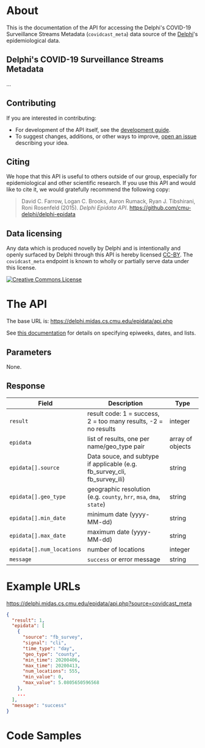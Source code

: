 # About

This is the documentation of the API for accessing the Delphi's COVID-19 Surveillance Streams Metadata (`covidcast_meta`)
data source of the [Delphi](https://delphi.cmu.edu/)'s epidemiological data.

## Delphi's COVID-19 Surveillance Streams Metadata

... <!-- TODO -->

## Contributing

If you are interested in contributing:

- For development of the API itself, see the
  [development guide](docs/epidata_development.md).
- To suggest changes, additions, or other ways to improve,
  [open an issue](https://github.com/cmu-delphi/delphi-epidata/issues/new)
  describing your idea.

## Citing

We hope that this API is useful to others outside of our group, especially for
epidemiological and other scientific research. If you use this API and would
like to cite it, we would gratefully recommend the following copy:

> David C. Farrow,
> Logan C. Brooks,
> Aaron Rumack,
> Ryan J. Tibshirani,
> Roni Rosenfeld
> (2015).
> _Delphi Epidata API_.
> https://github.com/cmu-delphi/delphi-epidata

## Data licensing

Any data which is produced novelly by Delphi and is intentionally and openly
surfaced by Delphi through this API is hereby licensed
[CC-BY](https://creativecommons.org/licenses/by/4.0/). The `covidcast_meta` endpoint
is known to wholly or partially serve data under this license.

[![Creative Commons License](https://i.creativecommons.org/l/by/4.0/88x31.png)](https://creativecommons.org/licenses/by/4.0/)


# The API

The base URL is: https://delphi.midas.cs.cmu.edu/epidata/api.php

See [this documentation](README.md) for details on specifying epiweeks, dates, and lists.

## Parameters

None.

## Response

| Field | Description | Type |
| --- | --- | --- |
| `result` | result code: 1 = success, 2 = too many results, -2 = no results | integer |
| `epidata` | list of results, one per name/geo_type pair | array of objects |
| `epidata[].source` | Data souce, and subtype if applicable (e.g. fb_survey_cli, fb_survey_ili) | string |
| `epidata[].geo_type` | geographic resolution (e.g. `county`, `hrr`, `msa`, `dma`, `state`) | string |
| `epidata[].min_date` | minimum date (yyyy-MM-dd) | string |
| `epidata[].max_date` | maximum date (yyyy-MM-dd) | string |
| `epidata[].num_locations` | number of locations | integer |
| `message` | `success` or error message | string |

# Example URLs

https://delphi.midas.cs.cmu.edu/epidata/api.php?source=covidcast_meta

```json
{
  "result": 1,
  "epidata": [
    {
      "source": "fb_survey",
      "signal": "cli",
      "time_type": "day",
      "geo_type": "county",
      "min_time": 20200406,
      "max_time": 20200413,
      "num_locations": 555,
      "min_value": 0,
      "max_value": 5.0805650596568
    },
    ...
  ],
  "message": "success"
}
```

# Code Samples

<!-- TODO: fix -->
